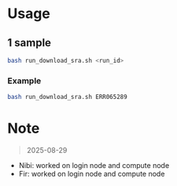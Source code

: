 # Usage
## 1 sample
```bash
bash run_download_sra.sh <run_id>
```
### Example
```bash
bash run_download_sra.sh ERR065289
```

# Note
> 2025-08-29
* Nibi: worked on login node and compute node
* Fir: worked on login node and compute node
